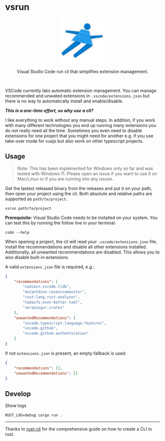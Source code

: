 # vsrun

<p align="center">
  <img width="150" src="docs/logo.svg">
</p>
<p align="center">Visual Studio Code run cli that simplifies extension management.</p>
<br/>

VSCode currently laks automatic extension management. You can manage recommended and unwated extensions in `.vscode/extensions.json` but there is no way to automatically install and enable/disable.

**_This is a one-time effort, so why use a cli?_**

I like everything to work without any manual steps. In addition, if you work with many different technologies you end up running many extensions you do not really need all the time. Sometimes you even need to disable extensions for one project that you might need for another e.g. if you use take-over mode for vuejs but also work on other typescript projects.

## Usage

> Note: This has been implemented for Windows only so far and was tested with Windows 11. Please open an issue if you want to use it on Mac/Linux or if you are running into any issues.


Get the lastest released binary from the releases and put it on your path, then open your project using the cli. Both absolute and relative paths are supported as `path/to/project`.

```
vsrun path/to/project
```

**Prerequisite:** Visual Studio Code needs to be installed on your system. You can test this by running the follow line in your terminal:

```
code --help
```

When opening a project, the cli will read your `.vscode/extensions.json` file, install the recommendations and disable all other extensions installed. Additionally, all unwanted recommendations are disabled. This allows you to also disable built-in extensions.

A valid `extensions.json` file is required, e.g.:
```json
{
    "recommendations": [
        "vadimcn.vscode-lldb",
        "mutantdino.resourcemonitor",
        "rust-lang.rust-analyzer",
        "tamasfe.even-better-toml",
        "serayuzgur.crates"
    ],
    "unwantedRecommendations": [
        "vscode.typescript-language-features",
        "vscode.github",
        "vscode.github-authentication"
    ]
}
```

If not `extensions.json` is present, an empty fallback is used:
```json
{
    "recommendations": [],
    "unwantedRecommendations": []
}
```


## Develop

Show logs
```
RUST_LOG=debug cargo run .
```

---

Thanks to [rust-cli](https://github.com/rust-cli) for the comprehensive guide on how to create a CLI in rust.
